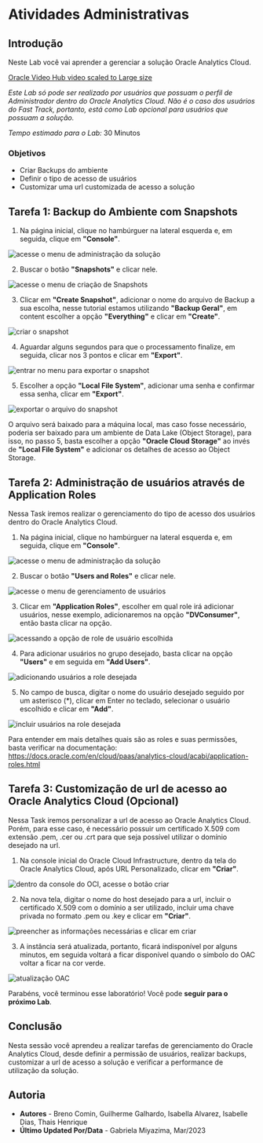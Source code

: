 # Atividades Administrativas

## Introdução

Neste Lab você vai aprender a gerenciar a solução Oracle Analytics Cloud.

[Oracle Video Hub video scaled to Large size](videohub:1_k00wf9ol:large)

*Este Lab só pode ser realizado por usuários que possuam o perfil de Administrador dentro do Oracle Analytics Cloud. Não é o caso dos usuários do Fast Track, portanto, está como Lab opcional para usuários que possuam a solução.*

*Tempo estimado para o Lab:* 30 Minutos

### Objetivos

* Criar Backups do ambiente
* Definir o tipo de acesso de usuários
* Customizar uma url customizada de acesso a solução

## Tarefa 1: Backup do Ambiente com Snapshots

1.	Na página inicial, clique no hambúrguer na lateral esquerda e, em seguida, clique em **"Console"**.

![acesse o menu de administração da solução](./images/1-acesso_snapshot.png)

2.	Buscar o botão **"Snapshots"** e clicar nele.

![acesse o menu de criação de Snapshots](./images/2-botao_snapshot.png)

3.  Clicar em **"Create Snapshot"**, adicionar o nome do arquivo de Backup a sua escolha, nesse tutorial estamos utilizando **"Backup Geral"**, em content escolher a opção **"Everything"** e clicar em **"Create"**.

![criar o snapshot](./images/3-criacao_snapshot.png)

4.  Aguardar alguns segundos para que o processamento finalize, em seguida, clicar nos 3 pontos e clicar em **"Export"**.

![entrar no menu para exportar o snapshot](./images/4-menu_export_snapshot.png)

5.  Escolher a opção **"Local File System"**, adicionar uma senha e confirmar essa senha, clicar em **"Export"**.

![exportar o arquivo do snapshot](./images/5-salvar_snapshot.png)

O arquivo será baixado para a máquina local, mas caso fosse necessário, poderia ser baixado para um ambiente de Data Lake (Object Storage), para isso, no passo 5, basta escolher a opção **"Oracle Cloud Storage"** ao invés de **"Local File System"** e adicionar os detalhes de acesso ao Object Storage.

## Tarefa 2: Administração de usuários através de Application Roles

Nessa Task iremos realizar o gerenciamento do tipo de acesso dos usuários dentro do Oracle Analytics Cloud.

1.	Na página inicial, clique no hambúrguer na lateral esquerda e, em seguida, clique em **"Console"**.

![acesse o menu de administração da solução](./images/6-acesso_console_admin.png)

2.	Buscar o botão **"Users and Roles"** e clicar nele.

![acesse o menu de gerenciamento de usuários](./images/7-acesso_usersroles.png)

3.  Clicar em **"Application Roles"**, escolher em qual role irá adicionar usuários, nesse exemplo, adicionaremos na opção **"DVConsumer"**, então basta clicar na opção.

![acessando a opção de role de usuário escolhida](./images/8-escolha_role.png)

4.  Para adicionar usuários no grupo desejado, basta clicar na opção **"Users"** e em seguida em **"Add Users"**.

![adicionando usuários a role desejada](./images/9-adicionar_usuario.png)

5.  No campo de busca, digitar o nome do usuário desejado seguido por um asterisco (*), clicar em Enter no teclado, selecionar o usuário escolhido e clicar em **"Add"**.

![incluir usuários na role desejada](./images/10-selecionar_usuario.png)

Para entender em mais detalhes quais são as roles e suas permissões, basta verificar na documentação: https://docs.oracle.com/en/cloud/paas/analytics-cloud/acabi/application-roles.html

## Tarefa 3: Customização de url de acesso ao Oracle Analytics Cloud (Opcional)

Nessa Task iremos personalizar a url de acesso ao Oracle Analytics Cloud. Porém, para esse caso, é necessário possuir um certificado X.509 com extensão .pem, .cer ou .crt para que seja possível utilizar o domínio desejado na url.

1.	Na console inicial do Oracle Cloud Infrastructure, dentro da tela do Oracle Analytics Cloud, após URL Personalizado, clicar em **"Criar"**.

![dentro da console do OCI, acesse o botão criar](./images/11-criar_urlpersonalizado.png)

2.	Na nova tela, digitar o nome do host desejado para a url, incluir o certificado X.509 com o domínio a ser utilizado, incluir uma chave privada no formato .pem ou .key e clicar em **"Criar"**.

![preencher as informações necessárias e clicar em criar](./images/12-inclusao_informacoescertificado.png)

3. A instância será atualizada, portanto, ficará indisponível por alguns minutos, em seguida voltará a ficar disponível quando o símbolo do OAC voltar a ficar na cor verde.

![atualização OAC](./images/13-disponibilidade_oac.png)

Parabéns, você terminou esse laboratório!
Você pode **seguir para o próximo Lab**.

## Conclusão

Nesta sessão você aprendeu a realizar tarefas de gerenciamento do Oracle Analytics Cloud, desde definir a permissão de usuários, realizar backups, customizar a url de acesso a solução e verificar a performance de utilização da solução.

## Autoria

- **Autores** - Breno Comin, Guilherme Galhardo, Isabella Alvarez, Isabelle Dias, Thais Henrique
- **Último Updated Por/Data** - Gabriela Miyazima, Mar/2023